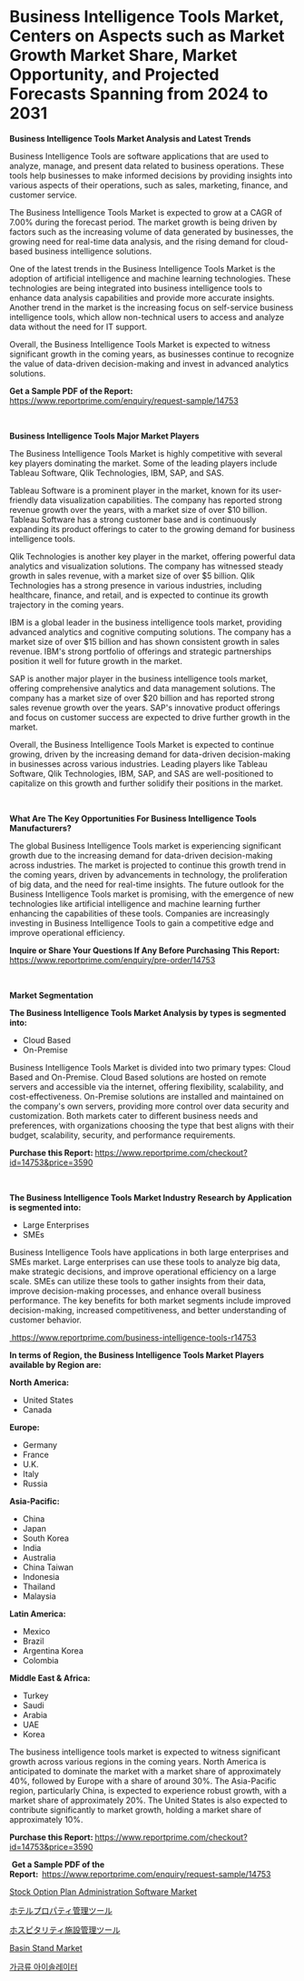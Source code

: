 <p><h1>Business Intelligence Tools Market, Centers on Aspects such as Market Growth Market Share, Market Opportunity, and Projected Forecasts Spanning from 2024 to 2031</h1></p><p><strong>Business Intelligence Tools Market Analysis and Latest Trends</strong></p>
<p><p>Business Intelligence Tools are software applications that are used to analyze, manage, and present data related to business operations. These tools help businesses to make informed decisions by providing insights into various aspects of their operations, such as sales, marketing, finance, and customer service.</p><p>The Business Intelligence Tools Market is expected to grow at a CAGR of 7.00% during the forecast period. The market growth is being driven by factors such as the increasing volume of data generated by businesses, the growing need for real-time data analysis, and the rising demand for cloud-based business intelligence solutions.</p><p>One of the latest trends in the Business Intelligence Tools Market is the adoption of artificial intelligence and machine learning technologies. These technologies are being integrated into business intelligence tools to enhance data analysis capabilities and provide more accurate insights. Another trend in the market is the increasing focus on self-service business intelligence tools, which allow non-technical users to access and analyze data without the need for IT support.</p><p>Overall, the Business Intelligence Tools Market is expected to witness significant growth in the coming years, as businesses continue to recognize the value of data-driven decision-making and invest in advanced analytics solutions.</p></p>
<p><strong>Get a Sample PDF of the Report:&nbsp;</strong> <a href="https://www.reportprime.com/enquiry/request-sample/14753">https://www.reportprime.com/enquiry/request-sample/14753</a></p>
<p>&nbsp;</p>
<p><strong>Business Intelligence Tools Major Market Players</strong></p>
<p><p>The Business Intelligence Tools Market is highly competitive with several key players dominating the market. Some of the leading players include Tableau Software, Qlik Technologies, IBM, SAP, and SAS.</p><p>Tableau Software is a prominent player in the market, known for its user-friendly data visualization capabilities. The company has reported strong revenue growth over the years, with a market size of over $10 billion. Tableau Software has a strong customer base and is continuously expanding its product offerings to cater to the growing demand for business intelligence tools.</p><p>Qlik Technologies is another key player in the market, offering powerful data analytics and visualization solutions. The company has witnessed steady growth in sales revenue, with a market size of over $5 billion. Qlik Technologies has a strong presence in various industries, including healthcare, finance, and retail, and is expected to continue its growth trajectory in the coming years.</p><p>IBM is a global leader in the business intelligence tools market, providing advanced analytics and cognitive computing solutions. The company has a market size of over $15 billion and has shown consistent growth in sales revenue. IBM's strong portfolio of offerings and strategic partnerships position it well for future growth in the market.</p><p>SAP is another major player in the business intelligence tools market, offering comprehensive analytics and data management solutions. The company has a market size of over $20 billion and has reported strong sales revenue growth over the years. SAP's innovative product offerings and focus on customer success are expected to drive further growth in the market.</p><p>Overall, the Business Intelligence Tools Market is expected to continue growing, driven by the increasing demand for data-driven decision-making in businesses across various industries. Leading players like Tableau Software, Qlik Technologies, IBM, SAP, and SAS are well-positioned to capitalize on this growth and further solidify their positions in the market.</p></p>
<p>&nbsp;</p>
<p><strong>What Are The Key Opportunities For Business Intelligence Tools Manufacturers?</strong></p>
<p><p>The global Business Intelligence Tools market is experiencing significant growth due to the increasing demand for data-driven decision-making across industries. The market is projected to continue this growth trend in the coming years, driven by advancements in technology, the proliferation of big data, and the need for real-time insights. The future outlook for the Business Intelligence Tools market is promising, with the emergence of new technologies like artificial intelligence and machine learning further enhancing the capabilities of these tools. Companies are increasingly investing in Business Intelligence Tools to gain a competitive edge and improve operational efficiency.</p></p>
<p><strong>Inquire or Share Your Questions If Any Before Purchasing This Report:</strong> <a href="https://www.reportprime.com/enquiry/pre-order/14753">https://www.reportprime.com/enquiry/pre-order/14753</a></p>
<p>&nbsp;</p>
<p><strong>Market Segmentation</strong></p>
<p><strong>The Business Intelligence Tools Market Analysis by types is segmented into:</strong></p>
<p><ul><li>Cloud Based</li><li>On-Premise</li></ul></p>
<p><p>Business Intelligence Tools Market is divided into two primary types: Cloud Based and On-Premise. Cloud Based solutions are hosted on remote servers and accessible via the internet, offering flexibility, scalability, and cost-effectiveness. On-Premise solutions are installed and maintained on the company's own servers, providing more control over data security and customization. Both markets cater to different business needs and preferences, with organizations choosing the type that best aligns with their budget, scalability, security, and performance requirements.</p></p>
<p><strong>Purchase this Report:&nbsp;</strong><a href="https://www.reportprime.com/checkout?id=14753&price=3590">https://www.reportprime.com/checkout?id=14753&price=3590</a></p>
<p>&nbsp;</p>
<p><strong>The Business Intelligence Tools Market Industry Research by Application is segmented into:</strong></p>
<p><ul><li>Large Enterprises</li><li>SMEs</li></ul></p>
<p><p>Business Intelligence Tools have applications in both large enterprises and SMEs market. Large enterprises can use these tools to analyze big data, make strategic decisions, and improve operational efficiency on a large scale. SMEs can utilize these tools to gather insights from their data, improve decision-making processes, and enhance overall business performance. The key benefits for both market segments include improved decision-making, increased competitiveness, and better understanding of customer behavior.</p></p>
<p><a href="https://www.reportprime.com/business-intelligence-tools-r14753">&nbsp;https://www.reportprime.com/business-intelligence-tools-r14753</a></p>
<p><strong>In terms of Region, the Business Intelligence Tools Market Players available by Region are:</strong></p>
<p>
    <p> <strong> North America: </strong>
        <ul>
            <li>United States</li>
            <li>Canada</li>
        </ul>
        </p> 
    <p> <strong> Europe: </strong>
        <ul>
            <li>Germany</li>
            <li>France</li>
            <li>U.K.</li>
            <li>Italy</li>
            <li>Russia</li>
        </ul>
        </p> 
    <p> <strong> Asia-Pacific: </strong>
        <ul>
            <li>China</li>
            <li>Japan</li>
            <li>South Korea</li>
            <li>India</li>
            <li>Australia</li>
            <li>China Taiwan</li>
            <li>Indonesia</li>
            <li>Thailand</li>
            <li>Malaysia</li>
        </ul>
        </p> 
    <p> <strong> Latin America: </strong>
        <ul>
            <li>Mexico</li>
            <li>Brazil</li>
            <li>Argentina Korea</li>
            <li>Colombia</li>
        </ul>
        </p> 
    <p> <strong> Middle East & Africa: </strong>
        <ul>
            <li>Turkey</li>
            <li>Saudi</li>
            <li>Arabia</li>
            <li>UAE</li>
            <li>Korea</li>
        </ul>
    </p>
    </p>
<p><p>The business intelligence tools market is expected to witness significant growth across various regions in the coming years. North America is anticipated to dominate the market with a market share of approximately 40%, followed by Europe with a share of around 30%. The Asia-Pacific region, particularly China, is expected to experience robust growth, with a market share of approximately 20%. The United States is also expected to contribute significantly to market growth, holding a market share of approximately 10%.</p></p>
<p><strong>Purchase this Report: </strong><a href="https://www.reportprime.com/checkout?id=14753&price=3590">https://www.reportprime.com/checkout?id=14753&price=3590</a></p>
<p>&nbsp;<strong>Get a Sample PDF of the Report:&nbsp;&nbsp;</strong><a href="https://www.reportprime.com/enquiry/request-sample/14753">https://www.reportprime.com/enquiry/request-sample/14753</a></p>
<p><strong></strong></p>
<p><p><a href="https://github.com/bmorecock/Market-Research-Report-List-3/blob/main/stock-option-plan-administration-software-market.md">Stock Option Plan Administration Software Market</a></p><p><a href="https://github.com/LeanneBruen2023/Market-Research-Report-List-1/blob/main/621362481115.md">ホテルプロパティ管理ツール</a></p><p><a href="https://github.com/cnnriuez22368/Market-Research-Report-List-2/blob/main/488196681114.md">ホスピタリティ施設管理ツール</a></p><p><a href="https://issuu.com/reportprime-2/docs/basin-stand-market-size-2030.pptx">Basin Stand Market</a></p><p><a href="https://github.com/vs10l4sfg5c/Market-Research-Report-List-2/blob/main/786596575617.md">가금류 아이솔레이터</a></p></p>